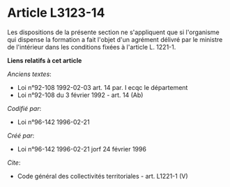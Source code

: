 # Article L3123-14

Les dispositions de la présente section ne s'appliquent que si l'organisme qui dispense la formation a fait l'objet d'un
agrément délivré par le ministre de l'intérieur dans les conditions fixées à l'article L. 1221-1.

**Liens relatifs à cet article**

_Anciens textes_:

  - Loi n°92-108 1992-02-03 art. 14 par. I ecqc le département
  - Loi n°92-108 du 3 février 1992 - art. 14 (Ab)

_Codifié par_:

  - Loi n°96-142 1996-02-21

_Créé par_:

  - Loi n°96-142 1996-02-21 jorf 24 février 1996

_Cite_:

  - Code général des collectivités territoriales - art. L1221-1 (V)
